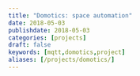 ```yaml
---
title: "Domotics: space automation"
date: 2018-05-03
publishdate: 2018-05-03
categories: [projects]
draft: false
keywords: [mqtt,domotics,project]
aliases: [/projects/domotics/]
---
```


